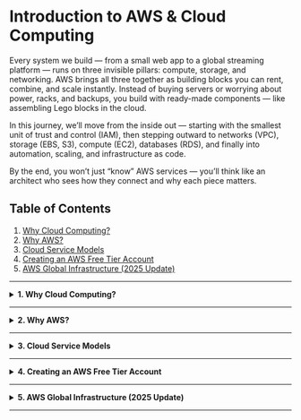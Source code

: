 # Introduction to AWS & Cloud Computing

Every system we build — from a small web app to a global streaming platform — runs on three invisible pillars: compute, storage, and networking.
AWS brings all three together as building blocks you can rent, combine, and scale instantly.
Instead of buying servers or worrying about power, racks, and backups, you build with ready-made components — like assembling Lego blocks in the cloud.

In this journey, we’ll move from the inside out — starting with the smallest unit of trust and control (IAM), then stepping outward to networks (VPC), storage (EBS, S3), compute (EC2), databases (RDS), and finally into automation, scaling, and infrastructure as code.

By the end, you won’t just “know” AWS services — you’ll think like an architect who sees how they connect and why each piece matters.

## Table of Contents

1. [Why Cloud Computing?](#1-why-cloud-computing)
2. [Why AWS?](#2-why-aws)
3. [Cloud Service Models](#3-cloud-service-models)
4. [Creating an AWS Free Tier Account](#4-creating-an-aws-free-tier-account)
5. [AWS Global Infrastructure (2025 Update)](#5-aws-global-infrastructure-2025-update)

---

<details>
<summary><strong>1. Why Cloud Computing?</strong></summary>

### The Problem Before Cloud

In the pre-cloud era, companies bought **physical servers** and ran their own data centers.
This meant:

* High capital cost for hardware and maintenance.
* Under-utilized resources (servers idling most of the time).
* Slow scaling and complex upgrades.

### The Cloud Revolution

Cloud Computing lets you **rent computing power, storage, and networks over the internet**.
You pay only for what you use and scale instantly without owning hardware.

| Concept             | Description                        | Example                           |
| ------------------- | ---------------------------------- | --------------------------------- |
| **Physical Server** | One machine per application        | HP or IBM server in a data center |
| **Virtualization**  | Many VMs on one server             | 1 physical → 10 virtual machines  |
| **Cloud Computing** | On-demand virtual resources online | Launch an EC2 instance on AWS     |

💡 **Analogy:** Owning a generator vs paying the electric bill — Cloud is on-demand power.

</details>

---

<details>
<summary><strong>2. Why AWS?</strong></summary>

### AWS at a Glance (2025)

* **Launch Year:** 2006 – first public cloud provider.
* **Market Share:** ~60% of cloud jobs worldwide.
* **Global Coverage:** 36 active Regions, 114 Availability Zones (AZs), 400+ Edge Locations.
* **Upcoming Regions:** Mexico, Taiwan, New Zealand, Saudi Arabia.

| Provider         | Core Strength                         | Market Presence |
| ---------------- | ------------------------------------- | --------------- |
| **AWS**          | Largest service portfolio & ecosystem | ⭐⭐⭐⭐⭐           |
| **Azure**        | Enterprise integration with Microsoft | ⭐⭐⭐             |
| **Google Cloud** | AI / ML excellence                    | ⭐⭐              |

### Why Start with AWS

* Standard in DevOps and Cloud roles.
* Skills transfer easily to Azure & GCP.
* Rich documentation and global community.

💡 **Analogy:** Learning AWS is like learning English first — opens every door in tech.

</details>

---

<details>
<summary><strong>3. Cloud Service Models</strong></summary>

### Theory & Notes

* **IaaS (Infrastructure as a Service)**

  * **What it is:** The provider gives you raw infrastructure — virtual machines, storage, and networks — over the internet.
  * **You manage:** Operating systems, applications, runtime, security patches.
  * **Provider manages:** Physical hardware, data centers, and virtualization.
  * **Analogy:** Renting a piece of land — you build your own house but don’t own the land.
  * **Examples:** AWS EC2, Google Compute Engine, Microsoft Azure VMs.

* **PaaS (Platform as a Service)**

  * **What it is:** The provider gives you infrastructure plus platforms/tools (like databases, runtime environments).
  * **You manage:** Only your code and data.
  * **Provider manages:** Infrastructure, OS, runtime, scaling, and security.
  * **Analogy:** Renting a fully furnished apartment — you move in and start using it.
  * **Examples:** AWS Elastic Beanstalk, Google App Engine, Heroku.

* **SaaS (Software as a Service)**

  * **What it is:** Complete software delivered over the internet.
  * **You manage:** Only usage and basic settings.
  * **Provider manages:** Everything else.
  * **Analogy:** Booking a hotel room — you enjoy the service without managing anything.
  * **Examples:** Gmail, Google Drive, Dropbox, Salesforce, Zoom.

---

| Model    | Provider Manages                     | You Manage              | Real Examples           | Best For    |
| -------- | ------------------------------------ | ----------------------- | ----------------------- | ----------- |
| **IaaS** | Hardware, Virtualization, Networking | OS, Runtime, Apps, Data | AWS EC2, Google Compute | Custom apps |
| **PaaS** | Everything above + OS, Runtime       | Apps, Data              | AWS Beanstalk, Heroku   | Developers  |
| **SaaS** | Everything                           | Only usage/config       | Gmail, Salesforce, Zoom | End users   |

---

### Cloud Market Comparison

| Cloud Provider        | Market Position  | Key Strengths                        | Job Market Share |
| --------------------- | ---------------- | ------------------------------------ | ---------------- |
| **AWS (Amazon)**      | #1 Market Leader | First-mover advantage, 200+ services | ~60%             |
| **Azure (Microsoft)** | #2 Strong Second | Deep Windows/Office integration      | ~25%             |
| **GCP (Google)**      | #3 Growing Fast  | Superior AI/ML tools                 | ~10%             |
| **Others**            | Niche Players    | Specialized industry solutions       | ~5%              |

* **High Demand:** AWS professionals are in the highest demand across industries.
* **Better Compensation:** Higher salaries and strong job security.
* **Skill Transferability:** Core AWS concepts work across clouds.
* **Ecosystem Support:** Huge community and documentation base.

<img src="images/service-control.jpg" alt="" width="600" height="375" />

</details>

---

<details>  
<summary><strong>4. Creating an AWS Free Tier Account</strong></summary>

### Step-by-Step

1. Visit **[aws.amazon.com](https://aws.amazon.com/)** → click **“Create an AWS Account.”**
2. Enter a **valid email**, **strong password**, and **account name.**
3. Add a **credit/debit card** (identity verification; Free Tier doesn’t charge).
4. Complete **SMS verification.**
5. Select **Free Tier plan** when prompted.
6. Sign in as **Root User** and open the **AWS Management Console.**

🎥 **Visual Guide:**
[How to Create AWS Free Tier Account (YouTube)](https://youtu.be/Q6eMTgUDPXg?si=odP7M0i2U1hzgyl2)

---

### Key Terms

| Term          | Meaning                              | Example                       |
| ------------- | ------------------------------------ | ----------------------------- |
| **Root User** | Full-access owner of the AWS account | Used for billing and security |
| **IAM User**  | Secure account for daily operations  | You’ll create this next       |
| **Free Tier** | 12-month trial with limited usage    | 750 hrs/month EC2 t2.micro    |

---

### 2025 Free Tier Highlights

| Service                 | Free Limit                              | Duration     |
| ----------------------- | --------------------------------------- | ------------ |
| **EC2**                 | 750 hrs/month (t2.micro or t3.micro)    | 12 months    |
| **RDS**                 | 750 hrs/month (MySQL, PostgreSQL, etc.) | 12 months    |
| **S3**                  | 5 GB Standard storage                   | 12 months    |
| **CloudWatch & Lambda** | Always Free within limits               | Unlimited    |
| **Credits**             | Up to US $100 for new accounts          | Promo varies |

---

### Best Practices

* Use **Root** only for billing/security tasks.
* Enable **MFA (Multi-Factor Authentication)** on Root.
* Create an **IAM Admin User** for daily use.
* Monitor usage under **Billing → Free Tier Dashboard** to avoid charges.

</details>

---

<details>
<summary><strong>5. AWS Global Infrastructure (2025 Update)</strong></summary>

### Why It Exists

AWS built a **worldwide network of data centers** so users anywhere can run apps with low latency and high reliability.
If one area goes down, others keep running — this is fault tolerance by design.

---

### Core Building Blocks

| Component                  | 2025 Count                         | Purpose                                  | Example                | Analogy                       |
| -------------------------- | ---------------------------------- | ---------------------------------------- | ---------------------- | ----------------------------- |
| **Region**                 | 36 active + 4 announced            | Geographic cluster of data centers       | `us-east-1` (Virginia) | Country                       |
| **Availability Zone (AZ)** | 114 operational                    | Independent data center within a Region  | `us-east-1a`           | City                          |
| **Edge Location**          | 400+                               | Delivers content fast via CloudFront CDN | Tokyo, Miami           | Courier hub                   |
| **Local Zone**             | 20+                                | Brings compute closer to metro areas     | Los Angeles            | Neighborhood station          |
| **Wavelength Zone**        | Telco partnerships (Verizon, KDDI) | Extends AWS to 5G networks               | AWS on Verizon 5G      | Mobile tower mini-data center |

---

### How They Work Together

* **Regions** are independent geographic areas.
* Each Region has 2–6 **AZs**, each with separate power & networking.
* **Edge Locations** serve cached data close to users for speed.
* **Local Zones** handle low-latency tasks like gaming or streaming.

📘 **Example:** An EC2 instance in `us-east-1` runs inside an AZ (e.g., `us-east-1a`).
You can replicate it to `us-east-1b` for high availability.

---

### Best Practices

| Goal                  | Recommendation                        | Why                                |
| --------------------- | ------------------------------------- | ---------------------------------- |
| **High Availability** | Use multiple AZs in the same Region   | One AZ failure won’t stop your app |
| **Low Latency**       | Choose Region closest to end-users    | Faster responses                   |
| **Data Compliance**   | Store data in legally approved Region | Meets local laws                   |
| **Cost Optimization** | Compare Region pricing                | Rates vary globally                |

---

### Real-World Analogy

Think of AWS like **Netflix’s global distribution system**:

* **Regions** = big production campuses.
* **AZs** = buildings inside those campuses.
* **Edge Locations** = servers in your city’s ISP delivering content instantly.

So when someone in India streams a movie, it’s served from the Mumbai Edge Location within the India Region — not from Virginia.

✅ **Key Takeaway:** AWS’s superpower is its **redundancy + reach** — a web of Regions, AZs, and Edge Locations ensuring speed and reliability everywhere.

</details>

---